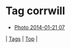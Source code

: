 <!--
title: Tag corrwill
date: 2020-06-28T15:26:59.396Z
tags:
-->
# Tag corrwill

 * [Photo 2014-01-21 07](74044248851.md)

| [Tags](tags.md) | [Top](index.md) |
